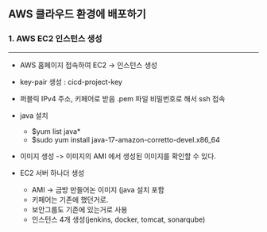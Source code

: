 ## AWS 클라우드 환경에 배포하기

### 1. AWS EC2 인스턴스 생성
___
- AWS 홈페이지 접속하여 EC2 -> 인스턴스 생성
- key-pair 생성 : cicd-project-key
- 퍼블릭 IPv4 주소, 키페어로 받음 .pem 파일 비밀번호로 해서 ssh 접속
- java 설치
  - $yum list java* 
  - $sudo yum install java-17-amazon-corretto-devel.x86_64
  
- 이미지 생성 -> 이미지의 AMI 에서 생성된 이미지를 확인할 수 있다.
- EC2 서버 하나더 생성 
  - AMI -> 금방 만들어논 이미지 (java 설치 포함
  - 키페어는 기존에 했던거로.
  - 보안그룹도 기존에 있는거로 사용
  - 인스턴스 4개 생성(jenkins, docker, tomcat, sonarqube)
